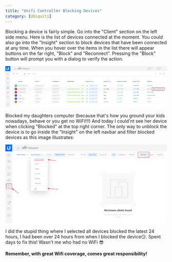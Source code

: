 ```yaml
---
title: "Unifi Controller Blocking Devices"
category: [Ubiquiti]
---
```


Blocking a device is fairly simple. Go into the "Client" section on the left side menu. Here is the list of devices connected at the moment. You could also go into the "Insight" section to block devices that have been connected at any time. When you hover over the items in the list there will appear buttons on the far right, "Block" and "Reconnect". Pressing the "Block" button will prompt you with a dialog to verify the action.

![Image of Unifi Clients Blocking a Device](/assets/images/unifi_blocking.png "Blocking device")

Blocked my daughters computer (because that's how you ground your kids nowadays, behave or you get no WiFi!!!)
And today I could'nt see her device when clicking "Blocked" at the top right corner. The only way to unblock the device is to go inside the "Insight" on the left navbar and filter blocked devices as this image illustrates:

![Image of Unifi Insight Blocked Devices](/assets/images/unifi_blocked.png "Unblocking device")

I did the stupid thing where I selected all devices blocked the latest 24 hours, I had been over 24 hours from when I blocked the device😏. Spent days to fix this! Wasn't me who had no WiFi 😎

#### Remember, with great Wifi coverage, comes great responsibility!